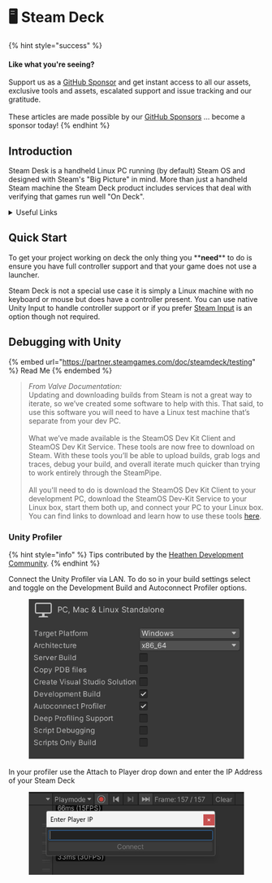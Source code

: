 # 🖥️ Steam Deck

{% hint style="success" %}
#### Like what you're seeing?

Support us as a [GitHub Sponsor](../../../where-to-buy/become-a-sponsor.md) and get instant access to all our assets, exclusive tools and assets, escalated support and issue tracking and our gratitude.\
\
These articles are made possible by our [GitHub Sponsors](../../../where-to-buy/become-a-sponsor.md) ... become a sponsor today!
{% endhint %}

## Introduction

Steam Desk is a handheld Linux PC running (by default) Steam OS and designed with Steam's "Big Picture" in mind. More than just a handheld Steam machine the Steam Deck product includes services that deal with verifying that games run well "On Deck".&#x20;

<details>

<summary>Useful Links</summary>

* Store Page\
  [https://store.steampowered.com/steamdeck](https://store.steampowered.com/steamdeck)
* Feature Documentaiton\
  [https://partner.steamgames.com/doc/steamdeck](https://partner.steamgames.com/doc/steamdeck)
* Compatability Checklist\
  [https://partner.steamgames.com/doc/steamdeck/compat#DeckCompatibilityChecklist](https://partner.steamgames.com/doc/steamdeck/compat#DeckCompatibilityChecklist)

</details>

## Quick Start

To get your project working on deck the only thing you \*\***need**\*\* to do is ensure you have full controller support and that your game does not use a launcher.

Steam Deck is not a special use case it is simply a Linux machine with no keyboard or mouse but does have a controller present. You can use native Unity Input to handle controller support or if you prefer [Steam Input](broken-reference) is an option though not required.

## Debugging with Unity

{% embed url="https://partner.steamgames.com/doc/steamdeck/testing" %}
Read Me
{% endembed %}

> _From Valve Documentation:_\
> Updating and downloading builds from Steam is not a great way to iterate, so we’ve created some software to help with this. That said, to use this software you will need to have a Linux test machine that’s separate from your dev PC.\
> \
> What we’ve made available is the SteamOS Dev Kit Client and SteamOS Dev Kit Service. These tools are now free to download on Steam. With these tools you’ll be able to upload builds, grab logs and traces, debug your build, and overall iterate much quicker than trying to work entirely through the SteamPipe.\
> \
> All you'll need to do is download the SteamOS Dev Kit Client to your development PC, download the SteamOS Dev-Kit Service to your Linux box, start them both up, and connect your PC to your Linux box. You can find links to download and learn how to use these tools [here](https://partner.steamgames.com/doc/steamdeck/loadgames).

### Unity Profiler

{% hint style="info" %}
Tips contributed by the [Heathen Development Community](https://discord.gg/6X3xrRc).
{% endhint %}

Connect the Unity Profiler via LAN. To do so in your build settings select and toggle on the Development Build and Autoconnect Profiler options.

<figure><img src="../../../.gitbook/assets/image (4) (1) (3).png" alt=""><figcaption></figcaption></figure>

In your profiler use the Attach to Player drop down and enter the IP Address of your Steam Deck

<figure><img src="../../../.gitbook/assets/image (9) (2).png" alt=""><figcaption></figcaption></figure>
